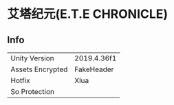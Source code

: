 # 艾塔纪元(E.T.E CHRONICLE)

## Info

| | |
| - | - |
| Unity Version | 2019.4.36f1 |
| Assets Encrypted | FakeHeader |
| Hotfix | Xlua |
| So Protection | |